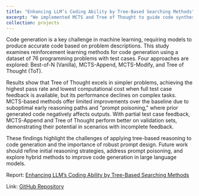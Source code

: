 ```yaml
---
title: "Enhancing LLM’s Coding Ability by Tree-Based Searching Methods"
excerpt: "We implemented MCTS and Tree of Thought to guide code synthesis based on execution feedback.<br/><img src='/xiangyu_zhang.github.io/images/projects/tree-search.png'>"
collection: projects
---
```


Code generation is a key challenge in machine learning, requiring models to produce accurate code based on problem descriptions. This study examines reinforcement learning methods for code generation using a dataset of 76 programming problems with test cases. Four approaches are explored: Best-of-N (Vanilla), MCTS-Append, MCTS-Modify, and Tree of Thought (ToT).

Results show that Tree of Thought excels in simpler problems, achieving the highest pass rate and lowest computational cost when full test case feedback is available, but its performance declines on complex tasks. MCTS-based methods offer limited improvements over the baseline due to suboptimal early reasoning paths and "prompt poisoning," where prior generated code negatively affects outputs. With partial test case feedback, MCTS-Append and Tree of Thought perform better on validation sets, demonstrating their potential in scenarios with incomplete feedback.

These findings highlight the challenges of applying tree-based reasoning to code generation and the importance of robust prompt design. Future work should refine initial reasoning strategies, address prompt poisoning, and explore hybrid methods to improve code generation in large language models.

Report: [Enhancing LLM’s Coding Ability by Tree-Based Searching Methods](/xiangyu_zhang.github.io/files/projects/Reinforced_Learning_Project_Report.pdf)

Link: [GitHub Repository](https://github.com/Painkillerzzz/code_contest)